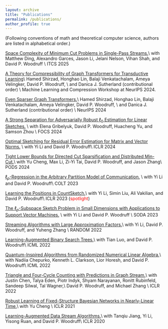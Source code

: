 ```yaml
---
layout: archive
title: "Publications"
permalink: /publications/
author_profile: true
---
```


(Following conventions of math and theoretical computer science, authors are listed in alphabetical order.)


[Space Complexity of Minimum Cut Problems in Single-Pass Streams.](https://arxiv.org/pdf/2412.01143)\\
with Matthew Ding, Alexandro Garces, Jason Li, Jelani Nelson, Vihan Shah, and David P. Woodruff \\
ITCS 2025

[A Theory for Compressibility of Graph Transformers
for Transductive Learning](https://arxiv.org/pdf/2411.13028)\\
Hamed Shirzad, Honghao Lin, Balaji Venkatachalam, Ameya Velingker, David P. Woodruff, \\
and Danica J. Sutherland (contributional order) \\
Machine Learning and Compression Workshop at NeurIPS 2024.


[Even Sparser Graph Transformers.](https://arxiv.org/pdf/2411.16278)\\
Hamed Shirzad, Honghao Lin, Balaji Venkatachalam, Ameya Velingker, David P. Woodruff, \\
and Danica J. Sutherland (contributional order) \\
NeurIPS 2024

[A Strong Separation for Adversarially Robust $\ell_0$ Estimation for Linear Sketches.](https://arxiv.org/pdf/2409.16153) \\
with Elena Gribelyuk, David P. Woodruff, Huacheng Yu, and Samson Zhou \\
FOCS 2024

[Optimal Sketching for Residual Error Estimation for Matrix and Vector Norms.](https://openreview.net/pdf?id=RsJwmWvE6Q) \\
with Yi Li and David P. Woodruff\\
ICLR 2024

[Tight Lower Bounds for Directed Cut Sparsification and Distributed Min-Cut.](https://arxiv.org/pdf/2406.13231)\\
with Yu Cheng, Max Li, Zi-Yi Tai, David P. Woodruff, and Jason Zhang\\
PODS 2024

[$\ell_p$-Regression in the Arbitrary Partition Model of Communication.](https://arxiv.org/pdf/2307.05117.pdf) \\
with Yi Li and David P. Woodruff\\
COLT 2023

[Learning the Positions in CountSketch.](https://openreview.net/forum?id=iV9Cs8s8keU)\\
with Yi Li, Simin Liu, Ali Vakilian, and David P. Woodruff\\
ICLR 2023 (<font color = red>spotlight</font>)  

[The $\ell_p$-Subspace Sketch Problem in Small Dimensions with Applications to Support Vector Machines.](https://arxiv.org/pdf/2211.07132.pdf) \\
with Yi Li and David P. Woodruff \\
SODA 2023

[Streaming Algorithms with Large Approximation Factors.](https://arxiv.org/pdf/2207.08075.pdf)\\
with Yi Li, David P. Woodruff, and Yuheng Zhang \\
RANDOM 2022

[Learning-Augmented Binary Search Trees.](https://arxiv.org/pdf/2206.12110.pdf)\\
with Tian Luo, and David P. Woodruff\\
ICML 2022

[Quantum-Inspired Algorithms from Randomized Numerical Linear Algebra.](https://arxiv.org/pdf/2011.04125.pdf)\\
with Nadiia Chepurko, Kenneth L. Clarkson, Lior Horesh, and David P. Woodruff\\
ICML 2022


[Triangle and Four-Cycle Counting with Predictions in Graph Stream.](https://arxiv.org/pdf/2203.09572.pdf)\\
with Justin Chen, Talya Eden, Piotr Indyk, Shyam Narayanan, Ronitt Rubinfeld, Sandeep Silwal, Tal Wagner,\\
David P. Woodruff, and Michael Zhang \\
ICLR 2022

[Robust Learning of Fixed-Structure Bayesian Networks in Nearly-Linear Time.](https://arxiv.org/pdf/2105.05555.pdf)\\
with Yu Cheng \\
ICLR 2021

[Learning-Augmented Data Stream Algorithms.](https://openreview.net/pdf?id=HyxJ1xBYDH)\\
with Tanqiu Jiang, Yi Li, Yisong Ruan, and David P. Woodruff\\
ICLR 2020